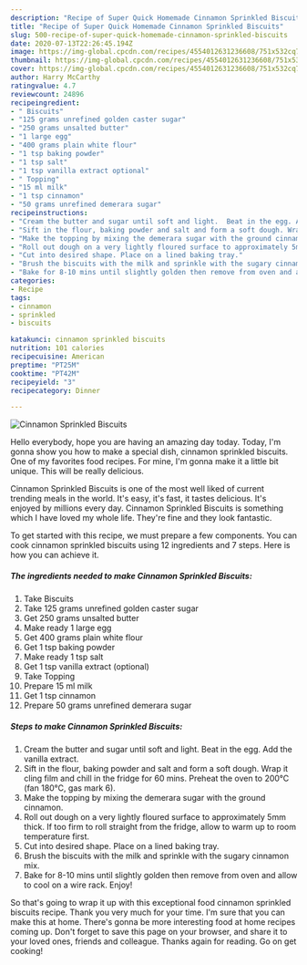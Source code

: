 ```yaml
---
description: "Recipe of Super Quick Homemade Cinnamon Sprinkled Biscuits"
title: "Recipe of Super Quick Homemade Cinnamon Sprinkled Biscuits"
slug: 500-recipe-of-super-quick-homemade-cinnamon-sprinkled-biscuits
date: 2020-07-13T22:26:45.194Z
image: https://img-global.cpcdn.com/recipes/4554012631236608/751x532cq70/cinnamon-sprinkled-biscuits-recipe-main-photo.jpg
thumbnail: https://img-global.cpcdn.com/recipes/4554012631236608/751x532cq70/cinnamon-sprinkled-biscuits-recipe-main-photo.jpg
cover: https://img-global.cpcdn.com/recipes/4554012631236608/751x532cq70/cinnamon-sprinkled-biscuits-recipe-main-photo.jpg
author: Harry McCarthy
ratingvalue: 4.7
reviewcount: 24896
recipeingredient:
- " Biscuits"
- "125 grams unrefined golden caster sugar"
- "250 grams unsalted butter"
- "1 large egg"
- "400 grams plain white flour"
- "1 tsp baking powder"
- "1 tsp salt"
- "1 tsp vanilla extract optional"
- " Topping"
- "15 ml milk"
- "1 tsp cinnamon"
- "50 grams unrefined demerara sugar"
recipeinstructions:
- "Cream the butter and sugar until soft and light.  Beat in the egg. Add the vanilla extract."
- "Sift in the flour, baking powder and salt and form a soft dough. Wrap it cling film and chill in the fridge for 60 mins. Preheat the oven to 200°C (fan 180°C, gas mark 6)."
- "Make the topping by mixing the demerara sugar with the ground cinnamon."
- "Roll out dough on a very lightly floured surface to approximately 5mm thick. If too firm to roll straight from the fridge,  allow to warm up to room temperature first."
- "Cut into desired shape. Place on a lined baking tray."
- "Brush the biscuits with the milk and sprinkle with the sugary cinnamon mix."
- "Bake for 8-10 mins until slightly golden then remove from oven and allow to cool on a wire rack.  Enjoy!"
categories:
- Recipe
tags:
- cinnamon
- sprinkled
- biscuits

katakunci: cinnamon sprinkled biscuits 
nutrition: 101 calories
recipecuisine: American
preptime: "PT25M"
cooktime: "PT42M"
recipeyield: "3"
recipecategory: Dinner

---
```



![Cinnamon Sprinkled Biscuits](https://img-global.cpcdn.com/recipes/4554012631236608/751x532cq70/cinnamon-sprinkled-biscuits-recipe-main-photo.jpg)

Hello everybody, hope you are having an amazing day today. Today, I'm gonna show you how to make a special dish, cinnamon sprinkled biscuits. One of my favorites food recipes. For mine, I'm gonna make it a little bit unique. This will be really delicious.



Cinnamon Sprinkled Biscuits is one of the most well liked of current trending meals in the world. It's easy, it's fast, it tastes delicious. It's enjoyed by millions every day. Cinnamon Sprinkled Biscuits is something which I have loved my whole life. They're fine and they look fantastic.


To get started with this recipe, we must prepare a few components. You can cook cinnamon sprinkled biscuits using 12 ingredients and 7 steps. Here is how you can achieve it.

<!--inarticleads1-->

##### The ingredients needed to make Cinnamon Sprinkled Biscuits:

1. Take  Biscuits
1. Take 125 grams unrefined golden caster sugar
1. Get 250 grams unsalted butter
1. Make ready 1 large egg
1. Get 400 grams plain white flour
1. Get 1 tsp baking powder
1. Make ready 1 tsp salt
1. Get 1 tsp vanilla extract (optional)
1. Take  Topping
1. Prepare 15 ml milk
1. Get 1 tsp cinnamon
1. Prepare 50 grams unrefined demerara sugar




<!--inarticleads2-->

##### Steps to make Cinnamon Sprinkled Biscuits:

1. Cream the butter and sugar until soft and light.  Beat in the egg. Add the vanilla extract.
1. Sift in the flour, baking powder and salt and form a soft dough. Wrap it cling film and chill in the fridge for 60 mins. Preheat the oven to 200°C (fan 180°C, gas mark 6).
1. Make the topping by mixing the demerara sugar with the ground cinnamon.
1. Roll out dough on a very lightly floured surface to approximately 5mm thick. If too firm to roll straight from the fridge,  allow to warm up to room temperature first.
1. Cut into desired shape. Place on a lined baking tray.
1. Brush the biscuits with the milk and sprinkle with the sugary cinnamon mix.
1. Bake for 8-10 mins until slightly golden then remove from oven and allow to cool on a wire rack.  Enjoy!




So that's going to wrap it up with this exceptional food cinnamon sprinkled biscuits recipe. Thank you very much for your time. I'm sure that you can make this at home. There's gonna be more interesting food at home recipes coming up. Don't forget to save this page on your browser, and share it to your loved ones, friends and colleague. Thanks again for reading. Go on get cooking!
